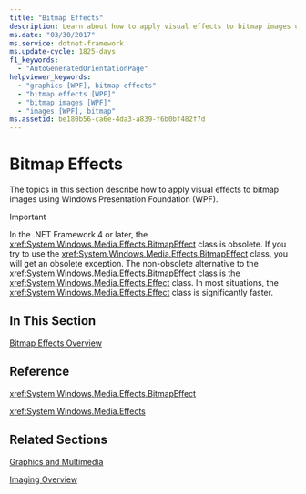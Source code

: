 ```yaml
---
title: "Bitmap Effects"
description: Learn about how to apply visual effects to bitmap images using Windows Presentation Foundation (WPF).
ms.date: "03/30/2017"
ms.service: dotnet-framework
ms.update-cycle: 1825-days
f1_keywords:
  - "AutoGeneratedOrientationPage"
helpviewer_keywords:
  - "graphics [WPF], bitmap effects"
  - "bitmap effects [WPF]"
  - "bitmap images [WPF]"
  - "images [WPF], bitmap"
ms.assetid: be180b56-ca6e-4da3-a839-f6b0bf482f7d
---
```

# Bitmap Effects

The topics in this section describe how to apply visual effects to bitmap images using Windows Presentation Foundation (WPF).

> [!IMPORTANT]
> In the .NET Framework 4 or later, the <xref:System.Windows.Media.Effects.BitmapEffect> class is obsolete. If you try to use the <xref:System.Windows.Media.Effects.BitmapEffect> class, you will get an obsolete exception. The non-obsolete alternative to the <xref:System.Windows.Media.Effects.BitmapEffect> class is the <xref:System.Windows.Media.Effects.Effect> class. In most situations, the <xref:System.Windows.Media.Effects.Effect> class is significantly faster.

## In This Section

[Bitmap Effects Overview](bitmap-effects-overview.md)

## Reference

<xref:System.Windows.Media.Effects.BitmapEffect>

<xref:System.Windows.Media.Effects>

## Related Sections

[Graphics and Multimedia](index.md)

[Imaging Overview](imaging-overview.md)
